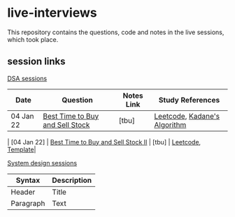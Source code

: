# live-interviews
This repository contains the questions, code and notes in the live sessions, which took place.

## session links 

[DSA sessions]() 

| Date        | Question                              | Notes Link  | Study References |
| ----------- | -----------                           | ----------- | ---------------- |
| 04 Jan 22   | [Best Time to Buy and Sell Stock](https://leetcode.com/problems/best-time-to-buy-and-sell-stock/description/)  |    [tbu]         |[Leetcode]( https://leetcode.com/problems/best-time-to-buy-and-sell-stock/solutions/1735493/java-c-best-ever-explanation-could-possible/), [Kadane's Algorithm](https://leetcode.com/problems/maximum-subarray/solutions/1595097/java-kadane-s-algorithm-explanation-using-image/) |

| [04 Jan 22]   | [Best Time to Buy and Sell Stock II](https://leetcode.com/problems/best-time-to-buy-and-sell-stock-ii/solutions/)    |     [tbu]        | [Leetcode](https://leetcode.com/problems/best-time-to-buy-and-sell-stock-ii/solutions/2986446/best-time-to-buy-and-sell-stock-ii-c-solution/), [Template](https://leetcode.com/problems/best-time-to-buy-and-sell-stock/solutions/900050/Fully-explained-all-buy-and-sell-problems-C++-oror-Recursive-oror-Memoization-oror-Minor-difference/)|



[System design sessions]()

| Syntax      | Description |
| ----------- | ----------- |
| Header      | Title       |
| Paragraph   | Text        |
